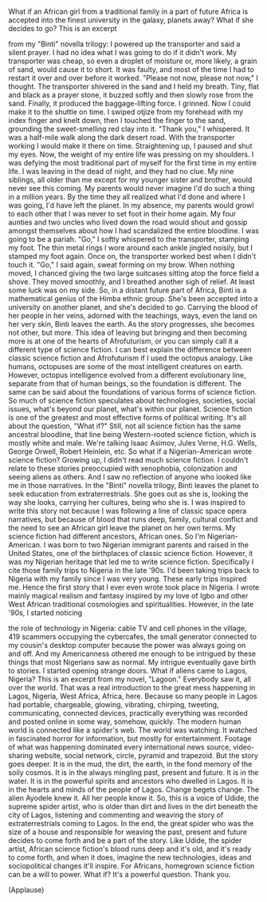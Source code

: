 
What if an African girl
from a traditional family
in a part of future Africa
is accepted into the finest
university in the galaxy,
planets away?
What if she decides to go?
This is an excerpt

from my &quot;Binti&quot; novella trilogy:
I powered up the transporter
and said a silent prayer.
I had no idea what I was going
to do if it didn&#39;t work.
My transporter was cheap,
so even a droplet of moisture
or, more likely, a grain of sand,
would cause it to short.
It was faulty, and most of the time
I had to restart it over and over
before it worked.
&quot;Please not now,
please not now,&quot; I thought.
The transporter shivered in the sand
and I held my breath.
Tiny, flat and black as a prayer stone,
it buzzed softly and then
slowly rose from the sand.
Finally, it produced
the baggage-lifting force.
I grinned.
Now I could make it
to the shuttle on time.
I swiped otjize from my forehead
with my index finger and knelt down,
then I touched the finger to the sand,
grounding the sweet-smelling
red clay into it.
&quot;Thank you,&quot; I whispered.
It was a half-mile walk
along the dark desert road.
With the transporter working
I would make it there on time.
Straightening up,
I paused and shut my eyes.
Now, the weight of my entire life
was pressing on my shoulders.
I was defying the most traditional
part of myself for the first time
in my entire life.
I was leaving in the dead of night,
and they had no clue.
My nine siblings, all older than me
except for my younger sister and brother,
would never see this coming.
My parents would never imagine
I&#39;d do such a thing in a million years.
By the time they all realized
what I&#39;d done and where I was going,
I&#39;d have left the planet.
In my absence, my parents
would growl to each other
that I was never
to set foot in their home again.
My four aunties and two uncles
who lived down the road
would shout and gossip amongst themselves
about how I had scandalized
the entire bloodline.
I was going to be a pariah.
&quot;Go,&quot; I softly whispered
to the transporter,
stamping my foot.
The thin metal rings I wore
around each ankle jingled noisily,
but I stamped my foot again.
Once on, the transporter worked best
when I didn&#39;t touch it.
&quot;Go,&quot; I said again,
sweat forming on my brow.
When nothing moved,
I chanced giving the two large suitcases
sitting atop the force field a shove.
They moved smoothly,
and I breathed another sigh of relief.
At least some luck was on my side.
So, in a distant future part of Africa,
Binti is a mathematical genius
of the Himba ethnic group.
She&#39;s been accepted
into a university on another planet,
and she&#39;s decided to go.
Carrying the blood
of her people in her veins,
adorned with the teachings,
ways, even the land on her very skin,
Binti leaves the earth.
As the story progresses,
she becomes not other, but more.
This idea of leaving but bringing
and then becoming more
is at one of the hearts of Afrofuturism,
or you can simply call it
a different type of science fiction.
I can best explain the difference between
classic science fiction and Afrofuturism
if I used the octopus analogy.
Like humans,
octopuses are some of the most
intelligent creatures on earth.
However, octopus intelligence evolved
from a different evolutionary line,
separate from that of human beings,
so the foundation is different.
The same can be said about the foundations
of various forms of science fiction.
So much of science fiction speculates
about technologies,
societies, social issues,
what&#39;s beyond our planet,
what&#39;s within our planet.
Science fiction is one of the greatest
and most effective forms
of political writing.
It&#39;s all about the question, &quot;What if?&quot;
Still, not all science fiction
has the same ancestral bloodline,
that line being Western-rooted
science fiction,
which is mostly white and male.
We&#39;re talking Isaac Asimov, Jules Verne,
H.G. Wells, George Orwell,
Robert Heinlein, etc.
So what if a Nigerian-American
wrote science fiction?
Growing up, I didn&#39;t
read much science fiction.
I couldn&#39;t relate to these stories
preoccupied with xenophobia,
colonization and seeing aliens as others.
And I saw no reflection of anyone
who looked like me in those narratives.
In the &quot;Binti&quot; novella trilogy,
Binti leaves the planet
to seek education from extraterrestrials.
She goes out as she is,
looking the way she looks,
carrying her cultures,
being who she is.
I was inspired to write this story
not because I was following
a line of classic space opera narratives,
but because of blood that runs deep,
family, cultural conflict
and the need to see an African girl
leave the planet on her own terms.
My science fiction
had different ancestors,
African ones.
So I&#39;m Nigerian-American.
I was born to two
Nigerian immigrant parents
and raised in the United States,
one of the birthplaces
of classic science fiction.
However, it was my Nigerian heritage
that led me to write science fiction.
Specifically I cite those family trips
to Nigeria in the late &#39;90s.
I&#39;d been taking trips back to Nigeria
with my family since I was very young.
These early trips inspired me.
Hence the first story that I ever
even wrote took place in Nigeria.
I wrote mainly magical realism and fantasy
inspired by my love of Igbo
and other West African traditional
cosmologies and spiritualities.
However, in the late &#39;90s,
I started noticing

the role of technology in Nigeria:
cable TV and cell phones in the village,
419 scammers occupying the cybercafes,
the small generator connected
to my cousin&#39;s desktop computer
because the power
was always going on and off.
And my Americanness othered me enough
to be intrigued by these things
that most Nigerians saw as normal.
My intrigue eventually
gave birth to stories.
I started opening strange doors.
What if aliens came to Lagos, Nigeria?
This is an excerpt
from my novel, &quot;Lagoon.&quot;
Everybody saw it,
all over the world.
That was a real introduction
to the great mess happening in Lagos,
Nigeria, West Africa, Africa, here.
Because so many people in Lagos
had portable, chargeable,
glowing, vibrating, chirping, tweeting,
communicating, connected devices,
practically everything was recorded
and posted online in some way,
somehow,
quickly.
The modern human world
is connected like a spider&#39;s web.
The world was watching.
It watched in fascinated horror
for information,
but mostly for entertainment.
Footage of what was happening
dominated every international news source,
video-sharing website, social network,
circle, pyramid and trapezoid.
But the story goes deeper.
It is in the mud,
the dirt,
the earth,
in the fond memory of the soily cosmos.
It is in the always mingling
past, present and future.
It is in the water.
It is in the powerful spirits
and ancestors who dwelled in Lagos.
It is in the hearts and minds
of the people of Lagos.
Change begets change.
The alien Ayodele knew it.
All her people know it.
So, this is a voice of Udide,
the supreme spider artist,
who is older than dirt
and lives in the dirt
beneath the city of Lagos,
listening and commenting
and weaving the story
of extraterrestrials coming to Lagos.
In the end, the great spider
who was the size of a house
and responsible for weaving
the past, present and future
decides to come forth
and be a part of the story.
Like Udide, the spider artist,
African science fiction&#39;s blood runs deep
and it&#39;s old,
and it&#39;s ready to come forth,
and when it does,
imagine the new technologies, ideas
and sociopolitical changes it&#39;ll inspire.
For Africans, homegrown
science fiction can be a will to power.
What if?
It&#39;s a powerful question.
Thank you.

(Applause)

